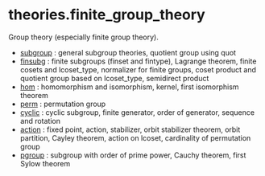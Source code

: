 theories.finite_group_theory
============================

Group theory (especially finite group theory).

* [subgroup](subgroup.lean) : general subgroup theories, quotient group using quot
* [finsubg](finsubg.lean) : finite subgroups (finset and fintype), Lagrange theorem, finite cosets and lcoset_type, normalizer for finite groups, coset product and quotient group based on lcoset_type, semidirect product
* [hom](hom.lean) : homomorphism and isomorphism, kernel, first isomorphism theorem
* [perm](perm.lean) : permutation group
* [cyclic](cyclic.lean) : cyclic subgroup, finite generator, order of generator, sequence and rotation
* [action](action.lean)	: fixed point, action, stabilizer, orbit stabilizer theorem, orbit partition, Cayley theorem, action on lcoset, cardinality of permutation group
* [pgroup](pgroup.lean)	: subgroup with order of prime power, Cauchy theorem, first Sylow theorem